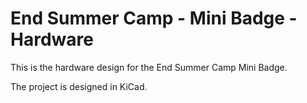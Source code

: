 # End Summer Camp - Mini Badge - Hardware

This is the hardware design for the End Summer Camp Mini Badge.

The project is designed in KiCad.

